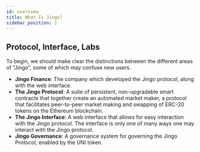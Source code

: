 ```yaml
---
id: overview
title: What Is Jingo?
sidebar_position: 1
---
```


## Protocol, Interface, Labs

To begin, we should make clear the distinctions between the different areas of "Jingo", some of which may confuse new users.

- **Jingo Finance**: The company which developed the Jingo protocol, along with the web interface.
- **The Jingo Protocol**: A suite of persistent, non-upgradable smart contracts that together create an automated market maker, a protocol that facilitates peer-to-peer market making and swapping of ERC-20 tokens on the Ethereum blockchain.
- **The Jingo Interface**: A web interface that allows for easy interaction with the Jingo protocol. The interface is only one of many ways one may interact with the Jingo protocol.
- **Jingo Governance**: A governance system for governing the Jingo Protocol, enabled by the UNI token.
